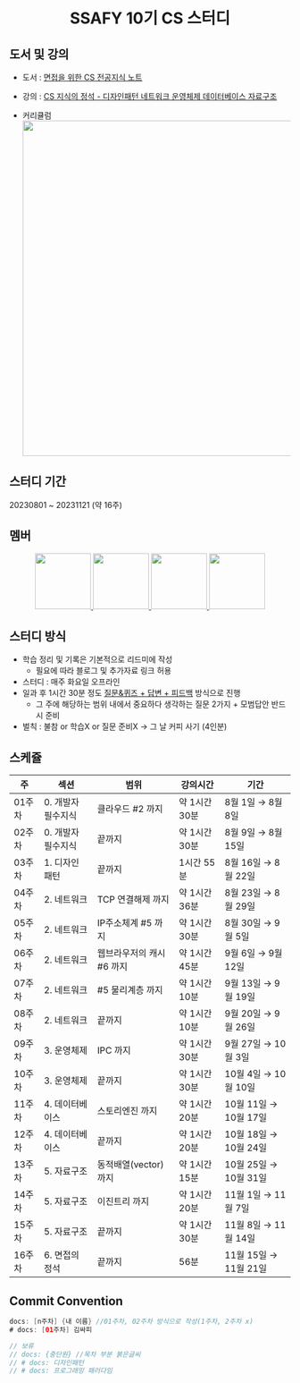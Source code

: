 <div align="center">
    <h1>SSAFY 10기 CS 스터디</h1>
</div>

## 도서 및 강의
- 도서 : [면접을 위한 CS 전공지식 노트](https://www.google.co.kr/books/edition/%EB%A9%B4%EC%A0%91%EC%9D%84_%EC%9C%84%ED%95%9C_CS_%EC%A0%84%EA%B3%B5%EC%A7%80%EC%8B%9D_%EB%85%B8%ED%8A%B8/x6puEAAAQBAJ?hl=ko&gbpv=0)
- 강의 : [CS 지식의 정석 - 디자인패턴 네트워크 운영체제 데이터베이스 자료구조](https://www.inflearn.com/course/개발자-면접-cs-특강/dashboard)

- 커리큘럼  
  <img src="https://github-production-user-asset-6210df.s3.amazonaws.com/118447769/257507024-0d2d7be7-ccd4-4928-9636-81e5a291a96a.png" width="600">

## 스터디 기간
20230801 ~ 20231121 (약 16주)

## 멤버
<div align="center">
  <a href="https://github.com/takealook97">
      <img src="https://github.com/takealook97.png/" width="100">
  </a>
  <a href="https://github.com/cheoljunpark">
      <img src="https://github.com/cheoljunpark.png/" width="100">
  </a>
  <a href="https://github.com/annyoon">
      <img src="https://github.com/annyoon.png/" width="100">
  </a>
  <a href="https://github.com/Lainlnya">
      <img src="https://github.com/Lainlnya.png/" width="100">
  </a>
</div>


## 스터디 방식
- 학습 정리 및 기록은 기본적으로 리드미에 작성
  - 필요에 따라 블로그 및 추가자료 링크 허용
- 스터디 : 매주 화요일 오프라인
- 일과 후 1시간 30분 정도 <U>질문&퀴즈 + 답변 + 피드백</U> 방식으로 진행
    - 그 주에 해당하는 범위 내에서 중요하다 생각하는 질문 2가지 + 모범답안 반드시 준비
- 벌칙 : 불참 or 학습X or 질문 준비X → 그 날 커피 사기 (4인분)

## 스케쥴
| 주 | 섹션| 범위| 강의시간| 기간|
|---|---|---|---|---|
| 01주차 | 0. 개발자 필수지식 | 클라우드 #2 까지| 약 1시간 30분| 8월 1일 →  8월 8일  |
| 02주차 | 0. 개발자 필수지식 | 끝까지| 약 1시간 30분| 8월 9일 →  8월 15일 |
| 03주차 | 1. 디자인 패턴   | 끝까지| 1시간 55분| 8월 16일 →  8월 22일 |
| 04주차 | 2. 네트워크     | TCP 연결해제 까지| 약 1시간 36분| 8월 23일 →  8월 29일 |
| 05주차 | 2. 네트워크     | IP주소체계 #5 까지| 약 1시간 30분	| 8월 30일 →  9월 5일 |
| 06주차 | 2. 네트워크     | 웹브라우저의 캐시 #6 까지| 약 1시간 45분| 9월 6일 →  9월 12일 |
| 07주차 | 2. 네트워크     | #5 물리계층 까지| 약 1시간 10분	|9월 13일 →  9월 19일 |
| 08주차 | 2. 네트워크     | 끝까지| 약 1시간 10분| 9월 20일 →  9월 26일 |
| 09주차 | 3. 운영체제     | IPC 까지| 약 1시간 30분	| 9월 27일 →  10월 3일 |
| 10주차 | 3. 운영체제     | 끝까지| 약 1시간 30분	| 10월 4일 →  10월 10일 |
| 11주차 | 4. 데이터베이스   | 스토리엔진 까지| 약 1시간 20분	| 10월 11일 →  10월 17일 |
| 12주차 | 4. 데이터베이스   | 끝까지| 약 1시간 20분	| 10월 18일 →  10월 24일 |
| 13주차 | 5. 자료구조     | 동적배열(vector) 까지| 약 1시간 15분| 10월 25일 →  10월 31일 |
| 14주차 | 5. 자료구조     | 이진트리 까지	| 약 1시간 20분| 11월 1일 →  11월 7일 |
| 15주차 | 5. 자료구조     | 끝까지| 약 1시간 30분| 11월 8일 →  11월 14일 |
| 16주차 | 6. 면접의 정석   | 끝까지| 56분	| 11월 15일 →  11월 21일 |

## Commit Convention
```java
docs: [n주차] {내 이름} //01주차, 02주차 방식으로 작성(1주차, 2주차 x)
# docs: [01주차] 김싸피

// 보류
// docs: {중단원} //목차 부분 붉은글씨
// # docs: 디자인패턴
// # docs: 프로그래밍 패러다임
```